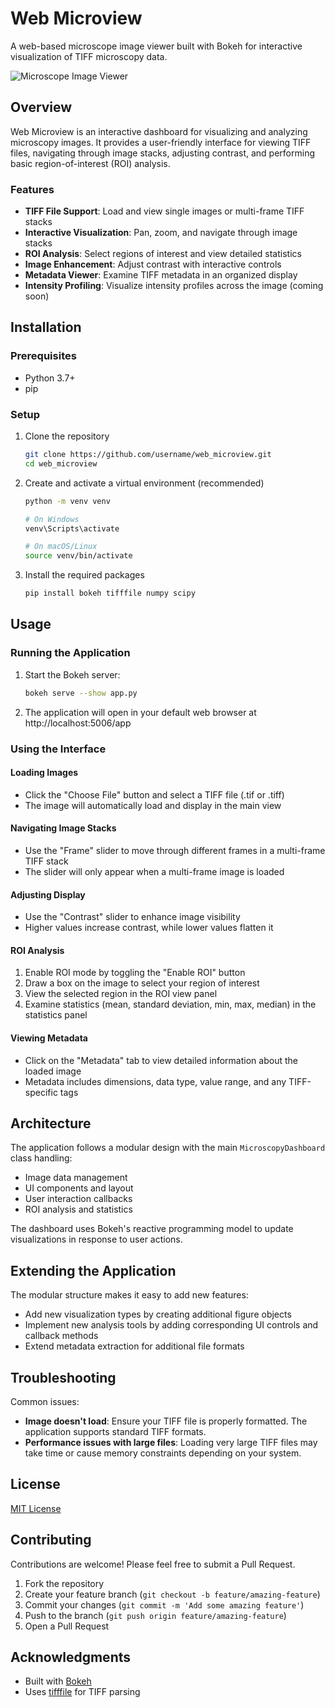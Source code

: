 # Web Microview

A web-based microscope image viewer built with Bokeh for interactive visualization of TIFF microscopy data.

![Microscope Image Viewer](https://via.placeholder.com/800x450)

## Overview

Web Microview is an interactive dashboard for visualizing and analyzing microscopy images. It provides a user-friendly interface for viewing TIFF files, navigating through image stacks, adjusting contrast, and performing basic region-of-interest (ROI) analysis.

### Features

- **TIFF File Support**: Load and view single images or multi-frame TIFF stacks
- **Interactive Visualization**: Pan, zoom, and navigate through image stacks
- **ROI Analysis**: Select regions of interest and view detailed statistics
- **Image Enhancement**: Adjust contrast with interactive controls
- **Metadata Viewer**: Examine TIFF metadata in an organized display
- **Intensity Profiling**: Visualize intensity profiles across the image (coming soon)

## Installation

### Prerequisites

- Python 3.7+
- pip

### Setup

1. Clone the repository
   ```bash
   git clone https://github.com/username/web_microview.git
   cd web_microview
   ```

2. Create and activate a virtual environment (recommended)
   ```bash
   python -m venv venv
   
   # On Windows
   venv\Scripts\activate
   
   # On macOS/Linux
   source venv/bin/activate
   ```

3. Install the required packages
   ```bash
   pip install bokeh tifffile numpy scipy
   ```

## Usage

### Running the Application

1. Start the Bokeh server:
   ```bash
   bokeh serve --show app.py
   ```

2. The application will open in your default web browser at http://localhost:5006/app

### Using the Interface

#### Loading Images
- Click the "Choose File" button and select a TIFF file (.tif or .tiff)
- The image will automatically load and display in the main view

#### Navigating Image Stacks
- Use the "Frame" slider to move through different frames in a multi-frame TIFF stack
- The slider will only appear when a multi-frame image is loaded

#### Adjusting Display
- Use the "Contrast" slider to enhance image visibility
- Higher values increase contrast, while lower values flatten it

#### ROI Analysis
1. Enable ROI mode by toggling the "Enable ROI" button
2. Draw a box on the image to select your region of interest
3. View the selected region in the ROI view panel
4. Examine statistics (mean, standard deviation, min, max, median) in the statistics panel

#### Viewing Metadata
- Click on the "Metadata" tab to view detailed information about the loaded image
- Metadata includes dimensions, data type, value range, and any TIFF-specific tags

## Architecture

The application follows a modular design with the main `MicroscopyDashboard` class handling:

- Image data management
- UI components and layout
- User interaction callbacks
- ROI analysis and statistics

The dashboard uses Bokeh's reactive programming model to update visualizations in response to user actions.

## Extending the Application

The modular structure makes it easy to add new features:

- Add new visualization types by creating additional figure objects
- Implement new analysis tools by adding corresponding UI controls and callback methods
- Extend metadata extraction for additional file formats

## Troubleshooting

Common issues:

- **Image doesn't load**: Ensure your TIFF file is properly formatted. The application supports standard TIFF formats.
- **Performance issues with large files**: Loading very large TIFF files may take time or cause memory constraints depending on your system.

## License

[MIT License](LICENSE)

## Contributing

Contributions are welcome! Please feel free to submit a Pull Request.

1. Fork the repository
2. Create your feature branch (`git checkout -b feature/amazing-feature`)
3. Commit your changes (`git commit -m 'Add some amazing feature'`)
4. Push to the branch (`git push origin feature/amazing-feature`)
5. Open a Pull Request

## Acknowledgments

- Built with [Bokeh](https://bokeh.org/)
- Uses [tifffile](https://github.com/cgohlke/tifffile) for TIFF parsing
